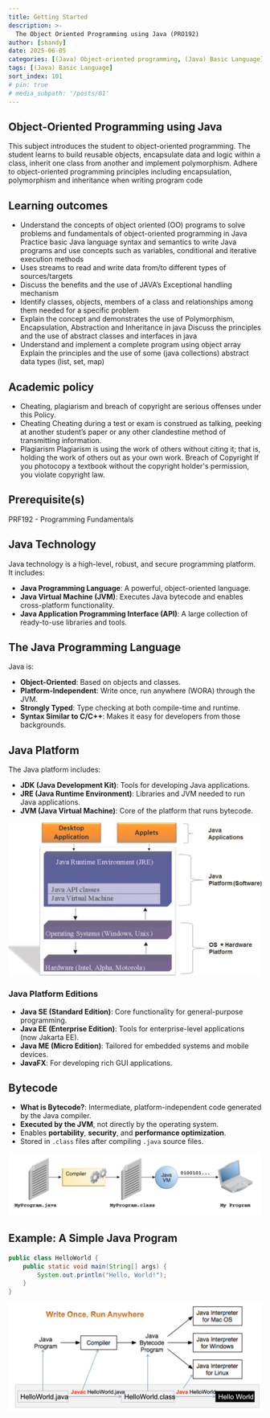 ```yaml
---
title: Getting Started
description: >-
  The Object Oriented Programming using Java (PRO192)
author: [shandy]
date: 2025-06-05
categories: [(Java) Object-oriented programming, (Java) Basic Language]
tags: [(Java) Basic Language]
sort_index: 101
# pin: true
# media_subpath: '/posts/01'
---
```

## Object-Oriented Programming using Java

This subject introduces the student to object-oriented programming. The student learns to build reusable objects, encapsulate data and logic within a class, inherit one class from another and implement polymorphism. Adhere to object-oriented programming principles including encapsulation, polymorphism and inheritance when writing program code

## Learning outcomes

- Understand the concepts of object oriented (OO) programs to solve problems and fundamentals of object-oriented programming in Java
Practice basic Java language syntax and semantics to write Java programs and use concepts such as variables, conditional and iterative execution methods
- Uses streams to read and write data from/to different types of sources/targets
- Discuss the benefits and the use of JAVA’s Exceptional handling mechanism
- Identify classes, objects, members of a class and relationships among them needed for a specific problem
- Explain the concept and demonstrates the use of Polymorphism, Encapsulation, Abstraction and Inheritance in java
Discuss the principles and the use of abstract classes and interfaces in java
- Understand and implement a complete program using object array
Explain the principles and the use of some (java collections) abstract data types (list, set, map)

## Academic policy

- Cheating, plagiarism and breach of copyright are serious offenses under this Policy.
- Cheating Cheating during a test or exam is construed as talking, peeking at another student’s paper or any other clandestine method of transmitting information.
- Plagiarism Plagiarism is using the work of others without citing it; that is, holding the work of others out as your own work.
Breach of Copyright If you photocopy a textbook without the copyright holder's permission, you violate copyright law.

## Prerequisite(s)
PRF192 - Programming Fundamentals

## Java Technology

Java technology is a high-level, robust, and secure programming platform. It includes:

- **Java Programming Language**: A powerful, object-oriented language.
- **Java Virtual Machine (JVM)**: Executes Java bytecode and enables cross-platform functionality.
- **Java Application Programming Interface (API)**: A large collection of ready-to-use libraries and tools.

## The Java Programming Language

Java is:

- **Object-Oriented**: Based on objects and classes.
- **Platform-Independent**: Write once, run anywhere (WORA) through the JVM.
- **Strongly Typed**: Type checking at both compile-time and runtime.
- **Syntax Similar to C/C++**: Makes it easy for developers from those backgrounds.

## Java Platform

The Java platform includes:

- **JDK (Java Development Kit)**: Tools for developing Java applications.
- **JRE (Java Runtime Environment)**: Libraries and JVM needed to run Java applications.
- **JVM (Java Virtual Machine)**: Core of the platform that runs bytecode.

![1749043121839](assets/img/PRO192/1749043121839.png)

### Java Platform Editions

- **Java SE (Standard Edition)**: Core functionality for general-purpose programming.
- **Java EE (Enterprise Edition)**: Tools for enterprise-level applications (now Jakarta EE).
- **Java ME (Micro Edition)**: Tailored for embedded systems and mobile devices.
- **JavaFX**: For developing rich GUI applications.

## Bytecode

- **What is Bytecode?**: Intermediate, platform-independent code generated by the Java compiler.
- **Executed by the JVM**, not directly by the operating system.
- Enables **portability**, **security**, and **performance optimization**.
- Stored in `.class` files after compiling `.java` source files.

![1749043071389](assets/img/PRO192/1749043071389.png)

## Example: A Simple Java Program

```java
public class HelloWorld {
    public static void main(String[] args) {
        System.out.println("Hello, World!");
    }
}
```

![1749043171651](assets/img/PRO192/1749043171651.png)

